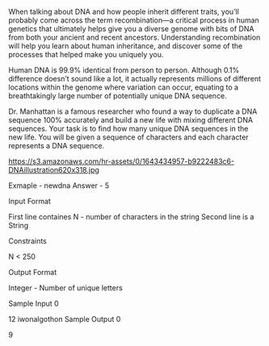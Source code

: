 When talking about DNA and how people inherit different traits, you’ll probably come across the term recombination—a critical process in human genetics that ultimately helps give you a diverse genome with bits of DNA from both your ancient and recent ancestors. Understanding recombination will help you learn about human inheritance, and discover some of the processes that helped make you uniquely you.

Human DNA is 99.9% identical from person to person. Although 0.1% difference doesn’t sound like a lot, it actually represents millions of different locations within the genome where variation can occur, equating to a breathtakingly large number of potentially unique DNA sequence.

Dr. Manhattan is a famous researcher who found a way to duplicate a DNA sequence 100% accurately and build a new life with mixing different DNA sequences. Your task is to find how many unique DNA sequences in the new life. You will be given a sequence of characters and each character represents a DNA sequence.

https://s3.amazonaws.com/hr-assets/0/1643434957-b9222483c6-DNAillustration620x318.jpg

Exmaple - newdna Answer - 5

Input Format

First line containes N - number of characters in the string Second line is a String

Constraints

N < 250

Output Format

Integer - Number of unique letters

Sample Input 0

12
iwonalgothon
Sample Output 0

9